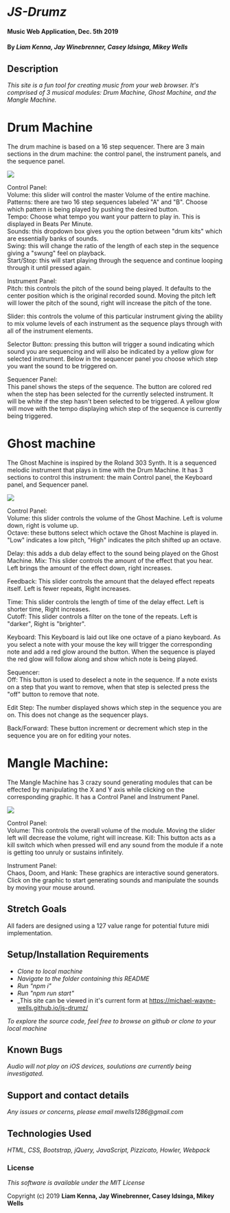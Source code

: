 # _JS-Drumz_

#### Music Web Application, Dec. 5th 2019

#### By _**Liam Kenna, Jay Winebrenner, Casey Idsinga, Mikey Wells**_

## Description

_This site is a fun tool for creating music from your web browser.  It's comprised of 3 musical modules: Drum Machine, Ghost Machine, and the Mangle Machine._

# Drum Machine

The drum machine is based on a 16 step sequencer. There are 3 main sections in the drum machine: the control panel, the instrument panels, and the sequence panel.  

![](https://media.giphy.com/media/dwEwj0CreSKSdY6ZJc/giphy.gif)

Control Panel: <br>
  Volume: this slider will control the master Volume of the entire machine.<br>
  Patterns: there are two 16 step sequences labeled "A" and "B".  Choose which pattern is being played by pushing the desired button.<br>
  Tempo: Choose what tempo you want your pattern to play in.  This is displayed in Beats Per Minute.<br>
  Sounds: this dropdown box gives you the option between "drum kits" which are essentially banks of sounds.<br>
  Swing: this will change the ratio of the length of each step in the sequence giving a "swung" feel on playback.<br>
  Start/Stop: this will start playing through the sequence and continue looping through it until pressed again.

Instrument Panel: <br>
  Pitch: this controls the pitch of the sound being played.  It defaults to the center position which is the original recorded sound.  Moving the pitch left will lower the pitch of the sound, right will increase the pitch of the tone.<br>

  Slider: this controls the volume of this particular instrument giving the ability to mix volume levels of each instrument as the sequence plays through with all of the instrument elements.<br>

  Selector Button: pressing this button will trigger a sound indicating which sound you are sequencing and will also be indicated by a yellow glow for selected instrument.  Below in the sequencer panel you choose which step you want the sound to be triggered on.

Sequencer Panel: <br>
  This panel shows the steps of the sequence.  The button are colored red when the step has been selected for the currently selected instrument.  It will be white if the step hasn't been selected to be triggered.  A yellow glow will move with the tempo displaying which step of the sequence is currently being triggered.

# Ghost machine

The Ghost Machine is inspired by the Roland 303 Synth.  It is a sequenced melodic instrument that plays in time with the Drum Machine.  It has 3 sections to control this instrument: the main Control panel, the Keyboard panel, and Sequencer panel.

![](https://media.giphy.com/media/eNSjIiEcelsABSdxBD/giphy.gif)

Control Panel: <br>
  Volume: this slider controls the volume of the Ghost Machine.  Left is volume down, right is volume up.<br>
  Octave: these buttons select which octave the Ghost Machine is played in. "Low" indicates a low pitch, "High" indicates the pitch shifted up an octave.<br>

  Delay: this adds a dub delay effect to the sound being played on the Ghost Machine.
  Mix: This slider controls the amount of the effect that you hear.  Left brings the amount of the effect down, right increases.<br>

  Feedback: This slider controls the amount that the delayed effect repeats itself.  Left is fewer repeats, Right increases.<br>

  Time: This slider controls the length of time of the delay effect.  Left is shorter time, Right increases.<br>
  Cutoff: This slider controls a filter on the tone of the repeats.  Left is "darker", Right is "brighter".<br>

Keyboard: This Keyboard is laid out like one octave of a piano keyboard.  As you select a note with your mouse the key will trigger the corresponding note and add a red glow around the button.  When the sequence is played the red glow will follow along and show which note is being played.

Sequencer: <br>
  Off: This button is used to deselect a note in the sequence.  If a note exists on a step that you want to remove, when that step is selected press the "off" button to remove that note.

  Edit Step: The number displayed shows which step in the sequence you are on.  This does not change as the sequencer plays.

  Back/Forward: These button increment or decrement which step in the sequence you are on for editing your notes.


# Mangle Machine:

The Mangle Machine has 3 crazy sound generating modules that can be effected by manipulating the X and Y axis while clicking on the corresponding graphic.  It has a Control Panel and Instrument Panel.

![](https://media.giphy.com/media/l3BwmswCfKCzwJNi06/giphy.gif)

Control Panel: <br>
  Volume: This controls the overall volume of the module.  Moving the slider left will decrease the volume, right will increase.
  Kill: This button acts as a kill switch which when pressed will end any sound from the module if a note is getting too unruly or sustains infinitely.

  Instrument Panel: <br>
    Chaos, Doom, and Hank: These graphics are interactive sound generators.  Click on the graphic to start generating sounds and manipulate the sounds by moving your mouse around.



## Stretch Goals

All faders are designed using a 127 value range for potential future midi implementation.


## Setup/Installation Requirements

* _Clone to local machine_
* _Navigate to the folder containing this README_
* _Run "npm i"_
* _Run "npm run start"_
* _This site can be viewed in it's current form at https://michael-wayne-wells.github.io/js-drumz/

_To explore the source code, feel free to browse on github or clone to your local machine_

## Known Bugs

_Audio will not play on iOS devices, soulutions are currently being investigated._

## Support and contact details

_Any issues or concerns, please email mwells1286@gmail.com_

## Technologies Used

_HTML, CSS, Bootstrap, jQuery, JavaScript, Pizzicato, Howler, Webpack_

### License

*This software is available under the MIT License*

Copyright (c) 2019 **Liam Kenna, Jay Winebrenner, Casey Idsinga, Mikey Wells**

